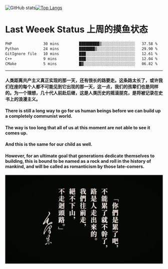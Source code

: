 ![GitHub stats](https://github-readme-stats.vercel.app/api?username=Mundanity-fc&hide=stars&count_private=true&show_icons=true&theme=prussian)[![Top Langs](https://github-readme-stats.vercel.app/api/top-langs/?username=Mundanity-fc&hide=javascript,html,css,blade&layout=compact&theme=prussian)](https://github.com/anuraghazra/github-readme-stats)

# Last Weeek Status 上周的摸鱼状态
<!--START_SECTION:waka-->

```text
PHP              30 mins         █████████▒░░░░░░░░░░░░░░░   37.58 %
Python           24 mins         ███████▒░░░░░░░░░░░░░░░░░   29.90 %
GitIgnore file   10 mins         ███░░░░░░░░░░░░░░░░░░░░░░   12.61 %
C++              9 mins          ███░░░░░░░░░░░░░░░░░░░░░░   12.04 %
CMake            5 mins          █▓░░░░░░░░░░░░░░░░░░░░░░░   06.82 %
```

<!--END_SECTION:waka-->

---

#### 人类距离共产主义真正实现的那一天，还有很长的路要走。这条路太长了，或许我们在座的每个人都不可能见到它出现的那一天，这一点，我们的孩辈们也是同样的。为一个理想，几十代人前赴后继，这是人类历史的摇滚朋克，是将被记录在史书上的浪漫主义。

#### There is still a long way to go for us human beings before we can build up a completely communist world.
#### The way is too long that all of us at this moment are not able to see it comes up.
#### And this is the same for our child as well.
#### However, for an ultimate goal that generations dedicate themselves to building, this is bound to be named as a rock and roll in the history of mankind, and will be called as romanticism by those late-comers.

![HeSays](./HeSays.webp)
